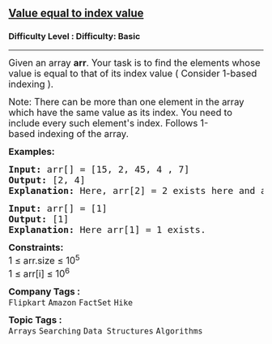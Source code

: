 <h2><a href="https://www.geeksforgeeks.org/problems/value-equal-to-index-value1330/1?page=1&difficulty=Basic&status=unsolved&sortBy=submissions">Value equal to index value</a></h2><h3>Difficulty Level : Difficulty: Basic</h3><hr><div class="problems_problem_content__Xm_eO"><p><span style="font-size: 18px;">Given an array&nbsp;<strong>arr</strong>. Your task is to find the elements whose value is equal to that of its index value ( Consider 1-based indexing ).</span></p>
<p><span style="font-size: 18px;">Note: There can be more than one element in the array which have the same value as its index. You need to include every such element's index.&nbsp;Follows 1-based&nbsp;indexing of the array.</span></p>
<p><span style="font-size: 18px;"><strong>Examples:</strong></span></p>
<pre><span style="font-size: 18px;"><strong>Input: </strong>arr[] = [15, 2, 45, 4 , 7]
<strong>Output:</strong> [2, 4]
<strong>Explanation:</strong> </span><span style="font-size: 18px;">Here, arr[2] = 2 exists here </span><span style="font-size: 18px;">and arr[4] = 4 exists here.</span></pre>
<pre><span style="font-size: 18px;"><strong>Input: </strong>arr[] = [1]
<strong>Output:</strong> [1]
<strong>Explanation:</strong> Here arr[1] = 1 exists.</span></pre>
<p><span style="font-size: 18px;"><strong>Constraints:</strong><br>1 ≤ arr.size ≤ 10<sup>5</sup><br>1 ≤ arr[i] ≤ 10<sup>6</sup></span></p></div><p><span style=font-size:18px><strong>Company Tags : </strong><br><code>Flipkart</code>&nbsp;<code>Amazon</code>&nbsp;<code>FactSet</code>&nbsp;<code>Hike</code>&nbsp;<br><p><span style=font-size:18px><strong>Topic Tags : </strong><br><code>Arrays</code>&nbsp;<code>Searching</code>&nbsp;<code>Data Structures</code>&nbsp;<code>Algorithms</code>&nbsp;